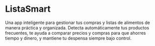 # ListaSmart
Una app inteligente para gestionar tus compras y listas de alimentos de manera práctica y organizada. Detecta automáticamente tus productos frecuentes, te ayuda a comparar precios y compras para que ahorres tiempo y dinero, y mantiene tu despensa siempre bajo control.
